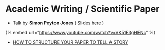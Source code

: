 # Academic Writing / Scientific Paper

* Talk by **Simon Peyton Jones** ( Slides [here](https://www.microsoft.com/en-us/research/wp-content/uploads/2016/07/How-to-write-a-great-research-paper.pdf) )

{% embed url="https://www.youtube.com/watch?v=VK51E3gHENc" %}



* [HOW TO STRUCTURE YOUR PAPER TO TELL A STORY](https://www.annaclemens.com/blog/story-structure-scientific-paper)
